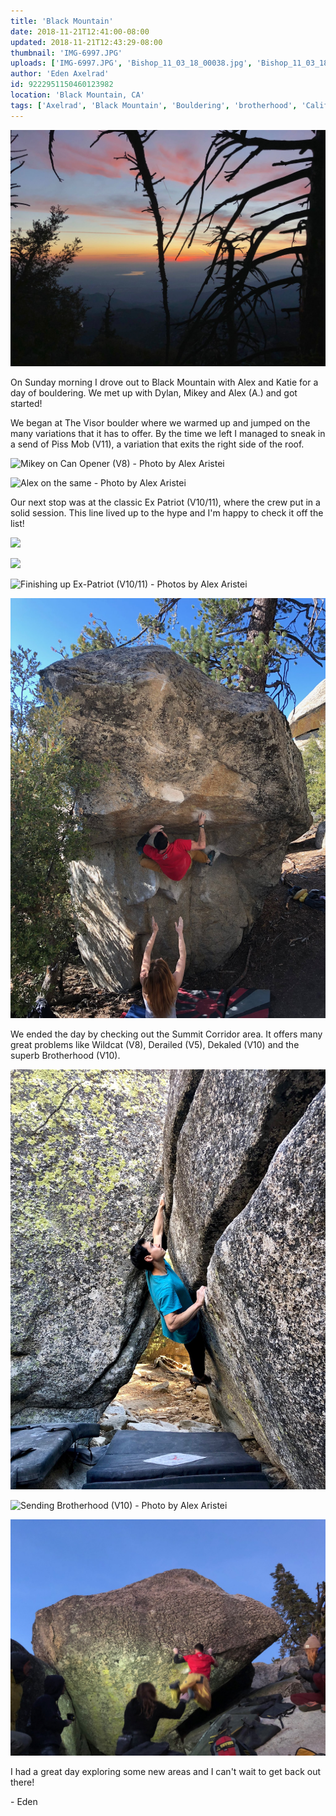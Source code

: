 ```yaml
---
title: 'Black Mountain'
date: 2018-11-21T12:41:00-08:00
updated: 2018-11-21T12:43:29-08:00
thumbnail: 'IMG-6997.JPG'
uploads: ['IMG-6997.JPG', 'Bishop_11_03_18_00038.jpg', 'Bishop_11_03_18_00035.jpg', 'Bishop_11_03_18_00060.jpg', 'Bishop_11_03_18_00063.jpg', 'Bishop_11_03_18_00068.jpg', 'IMG-6970.JPG', 'IMG-6987.JPG', 'Bishop_11_03_18_00330%202.jpg', 'IMG-6999.JPG']
author: 'Eden Axelrad'
id: 9222951150460123982
location: 'Black Mountain, CA'
tags: ['Axelrad', 'Black Mountain', 'Bouldering', 'brotherhood', 'California', 'Climbing', 'ex patriot', 'granite']
---
```


![](uploads/IMG-6997.JPG)

On Sunday morning I drove out to Black Mountain with Alex and Katie for a day of bouldering. We met up with Dylan, Mikey and Alex (A.) and got started!

We began at The Visor boulder where we warmed up and jumped on the many variations that it has to offer. By the time we left I managed to sneak in a send of Piss Mob (V11), a variation that exits the right side of the roof.

![Mikey on Can Opener (V8) - Photo by Alex Aristei](uploads/Bishop_11_03_18_00038.jpg)

![Alex on the same - Photo by Alex Aristei](uploads/Bishop_11_03_18_00035.jpg)

Our next stop was at the classic Ex Patriot (V10/11), where the crew put in a solid session. This line lived up to the hype and I'm happy to check it off the list!

![](uploads/Bishop_11_03_18_00060.jpg)

![](uploads/Bishop_11_03_18_00063.jpg)

![Finishing up Ex-Patriot (V10/11) - Photos by Alex Aristei](uploads/Bishop_11_03_18_00068.jpg)

![Alex working Ex-Patriot (V10/11)](uploads/IMG-6970.JPG)

We ended the day by checking out the Summit Corridor area. It offers many great problems like Wildcat (V8), Derailed (V5), Dekaled (V10) and the superb Brotherhood (V10).

![Me on Dekaled (V10) - Photo by Katie Lawler](uploads/IMG-6987.JPG)

![Sending Brotherhood (V10) - Photo by Alex Aristei](uploads/Bishop_11_03_18_00330%202.jpg)

![Alex on the big swing of Brotherhood (V10)](uploads/IMG-6999.JPG)

I had a great day exploring some new areas and I can't wait to get back out there!

\- Eden
